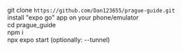git clone `https://github.com/Dan123655/prague-guide.git`  
install "expo go" app on your phone/emulator  
cd prague_guide  
npm i  
npx expo start (optionally: --tunnel)
